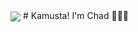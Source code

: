 <img align="center" src="https://raw.githubusercontent.com/chadsantiago/chadsantiago/main/chad.png"/>
# Kamusta! I'm Chad 🤘🤘🤘

